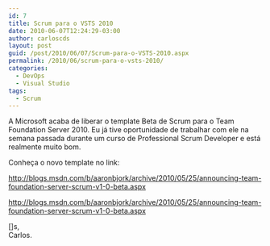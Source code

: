 ```yaml
---
id: 7
title: Scrum para o VSTS 2010
date: 2010-06-07T12:24:29-03:00
author: carloscds
layout: post
guid: /post/2010/06/07/Scrum-para-o-VSTS-2010.aspx
permalink: /2010/06/scrum-para-o-vsts-2010/
categories:
  - DevOps
  - Visual Studio
tags:
  - Scrum
---
```

A Microsoft acaba de liberar o template Beta de Scrum para o Team Foundation Server 2010. Eu já tive oportunidade de trabalhar com ele na semana passada durante um curso de Professional Scrum Developer e está realmente muito bom.

Conheça o novo template no link: 

http://blogs.msdn.com/b/aaronbjork/archive/2010/05/25/announcing-team-foundation-server-scrum-v1-0-beta.aspx

http://blogs.msdn.com/b/aaronbjork/archive/2010/05/25/announcing-team-foundation-server-scrum-v1-0-beta.aspx

[]s,  
Carlos.
